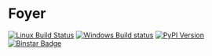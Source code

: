 # Foyer

[![Linux Build Status](https://travis-ci.org/iModels/foyer.svg?branch=master)](https://travis-ci.org/iModels/foyer)
[![Windows Build status](https://ci.appveyor.com/api/projects/status/x4aiyeio2c1xf3vx/branch/master?svg=true)](https://ci.appveyor.com/project/ctk3b/foyer-o0viu/branch/master)
[![PyPI Version](https://badge.fury.io/py/foyer.svg)](https://pypi.python.org/pypi/foyer)
[![Binstar Badge](https://anaconda.org/imodels/foyer/badges/version.svg)](https://anaconda.org/imodels/foyer)
